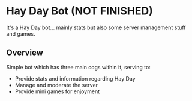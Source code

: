 # Hay Day Bot (NOT FINISHED)
It's a Hay Day bot... mainly stats but also some server management stuff and games.

<h2>Overview</h2>
Simple bot which has three main cogs within it, serving to:

 - Provide stats and information regarding Hay Day
 - Manage and moderate the server
 - Provide mini games for enjoyment
